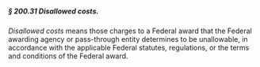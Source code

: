##### § 200.31 Disallowed costs. #####

*Disallowed costs* means those charges to a Federal award that the Federal awarding agency or pass-through entity determines to be unallowable, in accordance with the applicable Federal statutes, regulations, or the terms and conditions of the Federal award.
